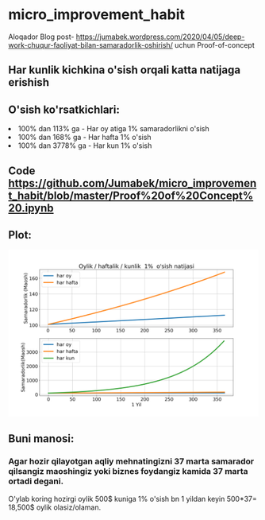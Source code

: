 # micro_improvement_habit

Aloqador Blog post- https://jumabek.wordpress.com/2020/04/05/deep-work-chuqur-faoliyat-bilan-samaradorlik-oshirish/ uchun Proof-of-concept 

## Har kunlik kichkina o'sish orqali katta natijaga erishish

## O'sish ko'rsatkichlari:
<li>
100% dan 113% ga - Har oy atiga 1% samaradorlikni o'sish
</li>
<li>
100% dan 168% ga - Har hafta 1% o'sish </li>
<li>
100% dan 3778% ga - Har kun 1% o'sish </li>

## Code https://github.com/Jumabek/micro_improvement_habit/blob/master/Proof%20of%20Concept%20.ipynb

## Plot:
<img src= 'https://github.com/Jumabek/micro_improvement_habit/blob/master/jahongirga.png' />

## Buni manosi:
### Agar hozir qilayotgan aqliy mehnatingizni 37 marta samarador qilsangiz maoshingiz yoki biznes foydangiz kamida 37 marta ortadi degani.
O'ylab koring hozirgi oylik 500$ kuniga 1% o'sish bn 1 yildan keyin 500*37= 18,500$ oylik olasiz/olaman.

